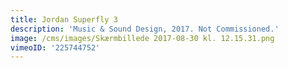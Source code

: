 ```yaml
---
title: Jordan Superfly 3
description: 'Music & Sound Design, 2017. Not Commissioned.'
image: /cms/images/Skærmbillede 2017-08-30 kl. 12.15.31.png
vimeoID: '225744752'
---
```






